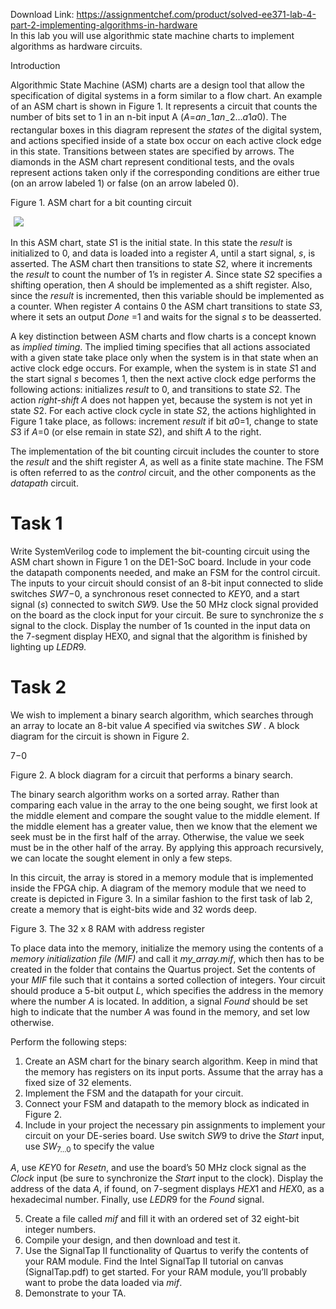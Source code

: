 Download Link: https://assignmentchef.com/product/solved-ee371-lab-4-part-2-implementing-algorithms-in-hardware
<br>
In this lab you will use algorithmic state machine charts to implement algorithms as hardware circuits.

Introduction

Algorithmic State Machine (ASM) charts are a design tool that allow the specification of digital systems in a form similar to a flow chart. An example of an ASM chart is shown in Figure 1. It represents a circuit that counts the number of bits set to 1 in an n-bit input A (<em>A</em>=<em>an</em><sub>−</sub>1<em>an</em><sub>−</sub>2…<em>a</em>1<em>a</em>0). The rectangular boxes in this diagram represent the <em>states</em> of the digital system, and actions specified inside of a state box occur on each active clock edge in this state. Transitions between states are specified by arrows. The diamonds in the ASM chart represent conditional tests, and the ovals represent actions taken only if the corresponding conditions are either true (on an arrow labeled 1) or false (on an arrow labeled 0).




Figure 1. ASM chart for a bit counting circuit

<img decoding="async" data-recalc-dims="1" data-src="https://i0.wp.com/www.ankitcodinghub.com/wp-content/uploads/2020/06/822.png?w=980&amp;ssl=1" class="lazyload" src="data:image/gif;base64,R0lGODlhAQABAAAAACH5BAEKAAEALAAAAAABAAEAAAICTAEAOw==">

 <noscript>

  <img decoding="async" src="https://i0.wp.com/www.ankitcodinghub.com/wp-content/uploads/2020/06/822.png?w=980&amp;ssl=1" data-recalc-dims="1">

 </noscript>

In this ASM chart, state <em>S</em>1 is the initial state. In this state the <em>result</em> is initialized to 0, and data is loaded into a register <em>A</em>, until a start signal, <em>s</em>, is asserted. The ASM chart then transitions to state <em>S</em>2, where it increments the <em>result</em> to count the number of 1’s in register <em>A</em>. Since state <em>S</em>2 specifies a shifting operation, then <em>A</em> should be implemented as a shift register. Also, since the <em>result</em> is incremented, then this variable should be implemented as a counter. When register <em>A</em> contains 0 the ASM chart transitions to state <em>S</em>3, where it sets an output <em>Done</em> =1 and waits for the signal <em>s</em> to be deasserted.

A key distinction between ASM charts and flow charts is a concept known as <em>implied timing</em>. The implied timing specifies that all actions associated with a given state take place only when the system is in that state when an active clock edge occurs. For example, when the system is in state <em>S</em>1 and the start signal <em>s</em> becomes 1, then the next active clock edge performs the following actions: initializes <em>result</em> to 0, and transitions to state <em>S</em>2. The action <em>right-shift A</em> does not happen yet, because the system is not yet in state <em>S</em>2. For each active clock cycle in state <em>S</em>2, the actions highlighted in Figure 1 take place, as follows: increment <em>result</em> if bit <em>a</em>0=1, change to state <em>S</em>3 if <em>A</em>=0 (or else remain in state <em>S</em>2), and shift <em>A</em> to the right.

The implementation of the bit counting circuit includes the counter to store the <em>result</em> and the shift register <em>A</em>, as well as a finite state machine. The FSM is often referred to as the <em>control</em> circuit, and the other components as the <em>datapath</em> circuit.

<h1>Task 1</h1>

Write SystemVerilog code to implement the bit-counting circuit using the ASM chart shown in Figure 1 on the DE1-SoC board. Include in your code the datapath components needed, and make an FSM for the control circuit. The inputs to your circuit should consist of an 8-bit input connected to slide switches <em>SW</em>7−0, a synchronous reset connected to <em>KEY</em>0, and a start signal (<em>s</em>) connected to switch <em>SW</em>9. Use the 50 MHz clock signal provided on the board as the clock input for your circuit. Be sure to synchronize the <em>s</em> signal to the clock. Display the number of 1s counted in the input data on the 7-segment display HEX0, and signal that the algorithm is finished by lighting up <em>LEDR</em>9.

<h1>Task 2</h1>

We wish to implement a binary search algorithm, which searches through an array to locate an 8-bit value <em>A</em> specified via switches <em>SW        </em>. A block diagram for the circuit is shown in Figure 2.

7−0




Figure 2. A block diagram for a circuit that performs a binary search.

The binary search algorithm works on a sorted array. Rather than comparing each value in the array to the one being sought, we first look at the middle element and compare the sought value to the middle element. If the middle element has a greater value, then we know that the element we seek must be in the first half of the array. Otherwise, the value we seek must be in the other half of the array. By applying this approach recursively, we can locate the sought element in only a few steps.

In this circuit, the array is stored in a memory module that is implemented inside the FPGA chip. A diagram of the memory module that we need to create is depicted in Figure 3. In a similar fashion to the first task of lab 2, create a memory that is eight-bits wide and 32 words deep.




Figure 3. The 32 x 8 RAM with address register

To place data into the memory, initialize the memory using the contents of a <em>memory initialization file (MIF)</em> and call it <em>my_array.mif</em>, which then has to be created in the folder that contains the Quartus project. Set the contents of your <em>MIF</em> file such that it contains a sorted collection of integers. Your circuit should produce a 5-bit output <em>L</em>, which specifies the address in the memory where the number <em>A</em> is located. In addition, a signal <em>Found</em> should be set high to indicate that the number <em>A</em> was found in the memory, and set low otherwise.

Perform the following steps:

<ol>

 <li>Create an ASM chart for the binary search algorithm. Keep in mind that the memory has registers on its input ports. Assume that the array has a fixed size of 32 elements.</li>

 <li>Implement the FSM and the datapath for your circuit.</li>

 <li>Connect your FSM and datapath to the memory block as indicated in Figure 2.</li>

 <li>Include in your project the necessary pin assignments to implement your circuit on your DE-series board. Use switch <em>SW</em>9 to drive the <em>Start</em> input, use <em>SW</em><sub>7…0</sub> to specify the value</li>

</ol>

<em>A</em>, use <em>KEY</em>0 for <em>Resetn</em>, and use the board’s 50 MHz clock signal as the <em>Clock</em> input (be sure to synchronize the <em>Start</em> input to the clock). Display the address of the data <em>A</em>, if found, on 7-segment displays <em>HEX</em>1 and <em>HEX</em>0, as a hexadecimal number. Finally, use <em>LEDR</em>9 for the <em>Found</em> signal.

<ol start="5">

 <li>Create a file called <em>mif</em> and fill it with an ordered set of 32 eight-bit integer numbers.</li>

 <li>Compile your design, and then download and test it.</li>

 <li>Use the SignalTap II functionality of Quartus to verify the contents of your RAM module. Find the Intel SignalTap II tutorial on canvas (SignalTap.pdf) to get started. For your RAM module, you’ll probably want to probe the data loaded via <em>mif</em>.</li>

 <li>Demonstrate to your TA.</li>

</ol>


